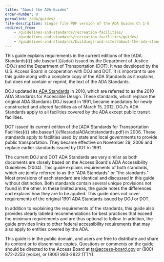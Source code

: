 ```yaml
---
title: "About the ADA Guides"
order-number: 0
permalink: /ada/guides/
file-description: Single file PDF version of the ADA Guides Ch 1-5
redirect_from: 
    - /guidelines-and-standards/recreation-facilities/
    - /guidelines-and-standards/recreation-facilities/guides/
    - /guidelines-and-standards/buildings-and-sites/about-the-ada-standards/guide-to-the-ada-standards/
---
```


This guide explains requirements in the current editions of the [ADA
Standards]({{ site.baseurl }}/ada/) issued by the Department of Justice
(DOJ) and the Department of Transportation (DOT). It was developed by
the U.S. Access Board in cooperation with DOJ and DOT. It is important
to use this guide along with a complete copy of the ADA Standards as it
explains, but does not contain or reprint, the text of the ADA
Standards.

DOJ updated its [ADA
Standards](http://www.ada.gov/2010ADAstandards_index.htm) in 2010, which
are referred to as the 2010 ADA Standards for Accessible Design. These
standards, which replace the original ADA Standards DOJ issued in 1991,
became mandatory for newly constructed and altered facilities as of
March 15, 2012. DOJ's ADA Standards apply to all facilities covered by
the ADA except public transit facilities.

DOT issued its current edition of the [ADA
Standards for Transportation Facilities]({{ site.baseurl }}/files/ada/ADAdotstandards.pdf) in 2006. These standards apply to facilities used by state and local
governments to provide public transportation. They became effective on
November 29, 2006 and replace earlier standards issued by DOT in 1991.

The current DOJ and DOT ADA Standards are very similar as both documents
are closely based on the Access Board's ADA Accessibility
Guidelines
(2004). This guide explains requirements of both standards, which are
jointly referred to as the "ADA Standards" or "the standards." Most
provisions of each standard are identical and discussed in this guide
without distinction. Both standards contain several unique provisions
not found in the other. In these limited areas, the guide notes the
differences and explains how they are to be applied. This guide does not
cover requirements of the original 1991 ADA Standards issued by DOJ or
DOT.

In addition to explaining the requirements of the standards, this guide
also provides clearly labeled recommendations for best practices that
exceed the minimum requirements and are thus optional to follow. In
addition, the guide provides links to other federal accessibility
requirements that may also apply to entities covered by the ADA.

This guide is in the public domain, and users are free to distribute and
share its content or to disseminate copies. Questions or comments on the
guide should be directed to the Access Board at <ta@access-board.gov> or (800) 872-2253 (voice), or (800) 993-2822 (TTY).
